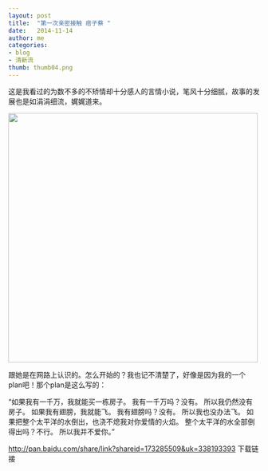 ```yaml
---
layout: post
title:  "第一次亲密接触 痞子蔡 "
date:   2014-11-14 
author: me
categories: 
- blog
- 清新流
thumb: thumb04.png
---
```


这是我看过的为数不多的不矫情却十分感人的言情小说，笔风十分细腻，故事的发展也是如涓涓细流，娓娓道来。

<img src="http://liubai.qiniudn.com/第一次亲密.jpg" style="width:500px;height=248px">

跟她是在网路上认识的。怎么开始的？我也记不清楚了，好像是因为我的一个plan吧！那个plan是这么写的：

“如果我有一千万，我就能买一栋房子。
我有一千万吗？没有。
所以我仍然没有房子。
如果我有翅膀，我就能飞。
我有翅膀吗？没有。
所以我也没办法飞。
如果把整个太平洋的水倒出，也浇不熄我对你爱情的火焰。
整个太平洋的水全部倒得出吗？不行。
所以我并不爱你。”

http://pan.baidu.com/share/link?shareid=173285509&uk=338193393     下载链接